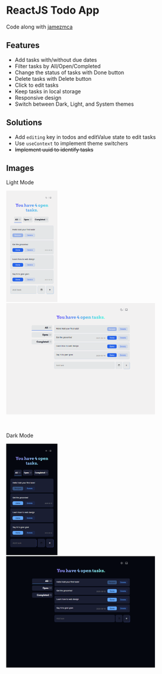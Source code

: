 # ReactJS Todo App

Code along with [jamezmca](https://github.com/jamezmca)

## Features

- Add tasks with/without due dates
- Filter tasks by All/Open/Completed
- Change the status of tasks with Done button
- Delete tasks with Delete button
- Click to edit tasks
- Keep tasks in local storage
- Responsive design
- Switch between Dark, Light, and System themes

## Solutions

- Add `editing` key in todos and editValue state to edit tasks
- Use `useContext` to implement theme switchers
- ~~Implement uuid to identify tasks~~

## Images

Light Mode

<p>
  <img src="./public/images/todo-app-light-sm-2.png" height="300" style="margin-right: 5px;"/>
  <img src="./public/images/todo-app-light-lg-2.png" height="300" style="margin-right: 5px;"/>  
</p>
<br />

Dark Mode

<p>
  <img src="./public/images/todo-app-dark-sm-3.png" height="300" style="margin-right: 5px;"/>
  <img src="./public/images/todo-app-dark-lg-3.png" height="300" style="margin-right: 5px;"/>
</p>
